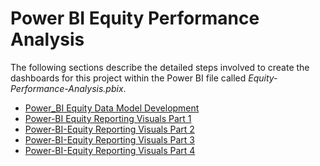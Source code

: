 # Power BI Equity Performance Analysis

The following sections describe the detailed steps involved to create the dashboards for this project within the 
Power BI file called *Equity-Performance-Analysis.pbix*.

- [Power_BI Equity Data Model Development](https://github.com/danvuk567/SP500-Stock-Analysis/tree/main/Power_BI-Equity-Data-Model-Development)
- [Power-BI Equity Reporting Visuals Part 1](https://github.com/danvuk567/SP500-Stock-Analysis/tree/main/Power-BI-Equity-Reporting-Visuals-Part1)
- [Power-BI-Equity Reporting Visuals Part 2](https://github.com/danvuk567/SP500-Stock-Analysis/tree/main/Power-BI-Equity-Reporting-Visuals-Part2)
- [Power-BI-Equity Reporting Visuals Part 3](https://github.com/danvuk567/SP500-Stock-Analysis/tree/main/Power-BI-Equity-Reporting-Visuals-Part3)
- [Power-BI-Equity Reporting Visuals Part 4](https://github.com/danvuk567/SP500-Stock-Analysis/tree/main/Power-BI-Equity-Reporting-Visuals-Part4)
